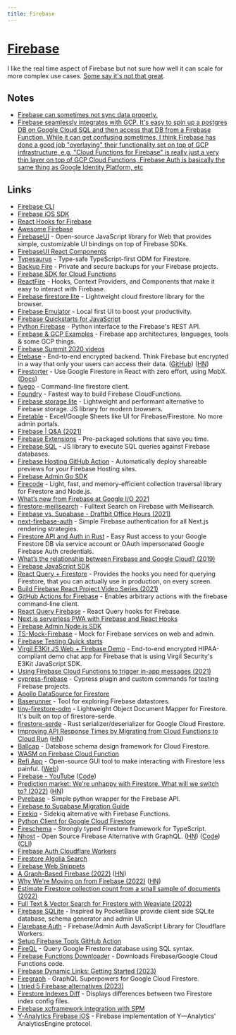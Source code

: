 ```yaml
---
title: Firebase
---
```


# [Firebase](https://firebase.google.com/)

I like the real time aspect of Firebase but not sure how well it can scale for more complex use cases. [Some say it's not that great](https://twitter.com/kieranmch/status/1524334764223836161).

## Notes

- [Firebase can sometimes not sync data properly.](https://twitter.com/maccaw/status/1466506830977327105)
- [Firebase seamlessly integrates with GCP. It's easy to spin up a postgres DB on Google Cloud SQL and then access that DB from a Firebase Function. While it can get confusing sometimes, I think Firebase has done a good job "overlaying" their functionality set on top of GCP infrastructure, e.g. "Cloud Functions for Firebase" is really just a very thin layer on top of GCP Cloud Functions, Firebase Auth is basically the same thing as Google Identity Platform, etc](https://news.ycombinator.com/item?id=33215770)

## Links

- [Firebase CLI](https://github.com/firebase/firebase-tools)
- [Firebase iOS SDK](https://github.com/firebase/firebase-ios-sdk)
- [React Hooks for Firebase](https://github.com/csfrequency/react-firebase-hooks)
- [Awesome Firebase](https://github.com/jthegedus/awesome-firebase)
- [FirebaseUI](https://github.com/firebase/firebaseui-web/) - Open-source JavaScript library for Web that provides simple, customizable UI bindings on top of Firebase SDKs.
- [FirebaseUI React Components](https://github.com/firebase/firebaseui-web-react)
- [Typesaurus](https://github.com/kossnocorp/typesaurus) - Type-safe TypeScript-first ODM for Firestore.
- [Backup Fire](https://backupfire.dev/) - Private and secure backups for your Firebase projects.
- [Firebase SDK for Cloud Functions](https://github.com/firebase/firebase-functions)
- [ReactFire](https://github.com/FirebaseExtended/reactfire) - Hooks, Context Providers, and Components that make it easy to interact with Firebase.
- [Firebase firestore lite](https://github.com/samuelgozi/firebase-firestore-lite) - Lightweight cloud firestore library for the browser.
- [Firebase Emulator](https://firebase.googleblog.com/2020/05/local-firebase-emulator-ui.html) - Local first UI to boost your productivity.
- [Firebase Quickstarts for JavaScript](https://github.com/firebase/quickstart-js)
- [Python Firebase](https://github.com/ozgur/python-firebase) - Python interface to the Firebase's REST API.
- [Firebase & GCP Examples](https://github.com/jthegedus/firebase-gcp-examples) - Firebase app architectures, languages, tools & some GCP things.
- [Firebase Summit 2020 videos](https://www.youtube.com/playlist?list=PLl-K7zZEsYLlRjj-mSComCq3Vd4IJese1)
- [Etebase](https://www.etebase.com/) - End-to-end encrypted backend. Think Firebase but encrypted in a way that only your users can access their data. ([GitHub](https://github.com/etesync)) ([HN](https://news.ycombinator.com/item?id=25059133))
- [Firestorter](https://github.com/IjzerenHein/firestorter) - Use Google Firestore in React with zero effort, using MobX. ([Docs](https://ijzerenhein.github.io/firestorter/#/))
- [fuego](https://github.com/sgarciac/fuego) - Command-line firestore client.
- [Foundry](https://github.com/FoundryApp/foundry-cli) - Fastest way to build Firebase CloudFunctions.
- [Firebase storage lite](https://github.com/samuelgozi/firebase-storage-lite) - Lightweight and performant alternative to Firebase storage. JS library for modern browsers.
- [Firetable](https://github.com/AntlerVC/firetable) - Excel/Google Sheets like UI for Firebase/Firestore. No more admin portals.
- [Firebase | Q&A (2021)](https://www.youtube.com/watch?v=3BMNzY_ljSw)
- [Firebase Extensions](https://firebase.google.com/products/extensions) - Pre-packaged solutions that save you time.
- [Firebase SQL](https://github.com/JoeRoddy/firebase-sql) - JS library to execute SQL queries against Firebase databases.
- [Firebase Hosting GitHub Action](https://github.com/FirebaseExtended/action-hosting-deploy) - Automatically deploy shareable previews for your Firebase Hosting sites.
- [Firebase Admin Go SDK](https://github.com/firebase/firebase-admin-go)
- [Firecode](https://github.com/kafkas/firecode) - Light, fast, and memory-efficient collection traversal library for Firestore and Node.js.
- [What’s new from Firebase at Google I/O 2021](https://firebase.googleblog.com/2021/05/whats-new-from-firebase-at-google-io.html)
- [firestore-meilisearch](https://github.com/meilisearch/firestore-meilisearch) - Fulltext Search on Firebase with Meilisearch.
- [Firebase vs. Supabase - Draftbit Office Hours (2021)](https://www.youtube.com/watch?v=9Yg6i_zCuiM)
- [next-firebase-auth](https://github.com/gladly-team/next-firebase-auth) - Simple Firebase authentication for all Next.js rendering strategies.
- [Firestore API and Auth in Rust](https://github.com/davidgraeff/firestore-db-and-auth-rs) - Easy Rust access to your Google Firestore DB via service account or OAuth impersonated Google Firebase Auth credentials.
- [What’s the relationship between Firebase and Google Cloud? (2019)](https://medium.com/google-developers/whats-the-relationship-between-firebase-and-google-cloud-57e268a7ff6f)
- [Firebase JavaScript SDK](https://github.com/firebase/firebase-js-sdk)
- [React Query + Firestore](https://github.com/aminerol/react-query-firestore) - Provides the hooks you need for querying Firestore, that you can actually use in production, on every screen.
- [Build Firebase React Project Video Series (2021)](https://www.youtube.com/playlist?list=PL-LDQE9x9hLwUAESe_YJxhXU5ZjLgtq4S)
- [GitHub Actions for Firebase](https://github.com/w9jds/firebase-action) - Enables arbitrary actions with the firebase command-line client.
- [React Query Firebase](https://github.com/invertase/react-query-firebase) - React Query hooks for Firebase.
- [Next.js serverless PWA with Firebase and React Hooks](https://github.com/tomsoderlund/nextjs-pwa-firebase-boilerplate)
- [Firebase Admin Node.js SDK](https://github.com/firebase/firebase-admin-node)
- [TS-Mock-Firebase](https://github.com/mindhivefi/ts-mock-firebase) - Mock for Firebase services on web and admin.
- [Firebase Testing Quick starts](https://github.com/firebase/quickstart-testing)
- [Virgil E3Kit JS Web + Firebase Demo](https://github.com/VirgilSecurity/demo-firebase-js) - End-to-end encrypted HIPAA-compliant demo chat app for Firebase that is using Virgil Security's E3Kit JavaScript SDK.
- [Using Firebase Cloud Functions to trigger in-app messages (2021)](https://blog.gist.build/guides-using-firebase-cloud-functions-to-trigger-in-app-messages/)
- [cypress-firebase](https://github.com/prescottprue/cypress-firebase) - Cypress plugin and custom commands for testing Firebase projects.
- [Apollo DataSource for Firestore](https://github.com/swantzter/apollo-datasource-firestore)
- [Baserunner](https://github.com/iosiro/baserunner) - Tool for exploring Firebase datastores.
- [tiny-firestore-odm](https://github.com/paulgb/tiny-firestore-odm) - Lightweight Object Document Mapper for Firestore. It's built on top of firestore-serde.
- [firestore-serde](https://github.com/paulgb/firestore-serde) - Rust serializer/deserializer for Google Cloud Firestore.
- [Improving API Response Times by Migrating from Cloud Functions to Cloud Run](https://unloc.app/en/magazine/we-cut-our-average-api-response-time-by-30-when-changing-from-cloud-functions-to-cloud-run) ([HN](https://news.ycombinator.com/item?id=29889884))
- [Ballcap](https://github.com/1amageek/ballcap.ts) - Database schema design framework for Cloud Firestore.
- [WASM on Firebase Cloud Function](https://github.com/katopz/hello-firebase-wasm)
- [Refi App](https://github.com/thanhlmm/refi-app) - Open-source GUI tool to make interacting with Firestore less painful. ([Web](https://refiapp.io/))
- [Firebase - YouTube](https://www.youtube.com/c/firebase/videos) ([Code](https://github.com/FirebaseExtended/firebase-video-samples))
- [Prediction market: We're unhappy with Firestore. What will we switch to? (2022)](https://manifold.markets/Austin/what-database-will-manifold-be-prim) ([HN](https://news.ycombinator.com/item?id=30729938))
- [Pyrebase](https://github.com/thisbejim/Pyrebase) - Simple python wrapper for the Firebase API.
- [Firebase to Supabase Migration Guide](https://github.com/supabase-community/firebase-to-supabase)
- [Firekiq](https://github.com/dahal/firekiq) - Sidekiq alternative with Firebase Functions.
- [Python Client for Google Cloud Firestore](https://github.com/googleapis/python-firestore)
- [Fireschema](https://github.com/yarnaimo/fireschema) - Strongly typed Firestore framework for TypeScript.
- [Nhost](https://nhost.io/) - Open Source Firebase Alternative with GraphQL. ([HN](https://news.ycombinator.com/item?id=24929732)) ([Code](https://github.com/nhost/nhost)) ([CLI](https://github.com/nhost/cli))
- [Firebase Auth Cloudflare Workers](https://github.com/Code-Hex/firebase-auth-cloudflare-workers)
- [Firestore Algolia Search](https://github.com/algolia/firestore-algolia-search)
- [Firebase Web Snippets](https://github.com/firebase/snippets-web)
- [A Graph-Based Firebase (2022)](https://stopa.io/post/296) ([HN](https://news.ycombinator.com/item?id=32595895))
- [Why We're Moving on from Firebase (2022)](https://koptional.com/article/why-we%E2%80%99re-moving-away-from-firebase) ([HN](https://news.ycombinator.com/item?id=33215770))
- [Estimate Firestore collection count from a small sample of documents (2022)](https://jfhr.me/estimate-firestore-collection-count/)
- [Full Text & Vector Search for Firestore with Weaviate (2022)](https://samos-it.com/posts/full-text-search-for-firestore-with-weaviate.html)
- [Firebase SQLite](https://github.com/rodydavis/firestore_sqlite) - Inspired by PocketBase provide client side SQLite database, schema generator and admin UI.
- [Flarebase Auth](https://github.com/Marplex/flarebase-auth) - Firebase/Admin Auth JavaScript Library for Cloudflare Workers.
- [Setup Firebase Tools GitHub Action](https://github.com/ssssota/setup-firebase-tools)
- [FireQL](https://github.com/pgollangi/FireQL) - Query Google Firestore database using SQL syntax.
- [Firebase Functions Downloader](https://github.com/omar-dulaimi/firebase-functions-downloader) - Downloads Firebase/Google Cloud Functions code.
- [Firebase Dynamic Links: Getting Started (2023)](https://www.kodeco.com/21376846-firebase-dynamic-links-getting-started)
- [Firegraph](https://github.com/sejr/firegraph) - GraphQL Superpowers for Google Cloud Firestore.
- [I tried 5 Firebase alternatives (2023)](https://www.youtube.com/watch?v=SXmYUalHyYk)
- [Firestore Indexes Diff](https://github.com/omar-dulaimi/firestore-indexes-diff) - Displays differences between two Firestore index config files.
- [Firebase xcframework integration with SPM](https://github.com/akaffenberger/firebase-ios-sdk-xcframeworks)
- [Y-Analytics Firebase iOS](https://github.com/yml-org/yanalytics-firebase-ios) - Firebase implementation of Y—Analytics' AnalyticsEngine protocol.
